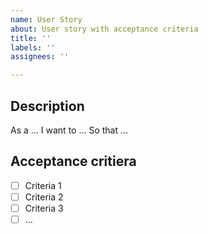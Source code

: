 ```yaml
---
name: User Story
about: User story with acceptance criteria
title: ''
labels: ''
assignees: ''

---
```


## Description

As a ...
I want to ...
So that ...

## Acceptance critiera

- [ ] Criteria 1
- [ ] Criteria 2
- [ ] Criteria 3
- [ ] ...
